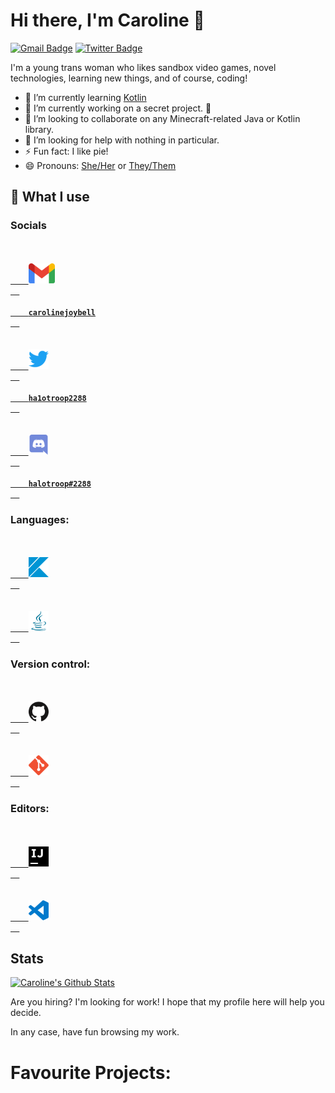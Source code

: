 # Hi there, I'm Caroline 👋

[![Gmail Badge](https://img.shields.io/badge/-carolinejoybell-c14438?style=flat&logo=Gmail&logoColor=white)](mailto:carolinejoybell@gmail.com "Connect via Email")
[![Twitter Badge](https://img.shields.io/badge/-@ha1otroop2288-00acee?style=flat&logo=Twitter&logoColor=white)](https://twitter.com/intent/follow?screen_name=ha1otroop2288 "Follow on Twitter")

I'm a young trans woman who likes sandbox video games, novel technologies, learning new things, and of course, coding!

- 🌱 I’m currently learning [Kotlin](https://kotlinlang.org/)
- 🔭 I’m currently working on a secret project. 👻
- 👯 I’m looking to collaborate on any Minecraft-related Java or Kotlin library.
- 🤔 I’m looking for help with nothing in particular.
- ⚡ Fun fact: I like pie!
- 😄 Pronouns: [She/Her](https://pronoun.is/she/her) or [They/Them](https://pronoun.is/they/.../themselves)

## 🌠 What I use
<!--- Modified from KodingDev's profile:         --->

### Socials

<code>
  <a href="https://mail.google.com">
    <img height="32" src="/assets/gmail.svg">
  </a>
  <a href="mailto://carolinejoybell@gmail.com">
    <b>carolinejoybell</b>
  </a>
</code>

<code>
  <a href="https://twitter.com">
    <img height="32" src="/assets/twitter.svg">
  </a>
  <a href="https://twitter.com/ha1otroop2288">
    <b>ha1otroop2288</b>
  </a>
</code>

<code>
  <a href="https://discord.com">
    <img height="32" src="/assets/discord.svg">
  </a>
  <a href="https://halotroop.com/discord/html">
    <b>halotroop#2288</b>
  </a>
</code>

### Languages:

<code>
  <a href="https://kotlinlang.org">
    <img height="32" src="/assets/kotlin.svg">
  </a>
</code>
<code>
  <a href="https://blog.adoptopenjdk.net/">
    <img height="32" src="/assets/java.svg">
  </a>
</code>

### Version control:

<code>
  <a href="https://github.com">
    <img height="32" src="/assets/github.svg">
  </a>
</code>
<code>
  <a href="https://git-scm.com">
    <img height="32" src="/assets/git.svg">
  </a>
</code>

### Editors:

<code>
  <a href="https://www.jetbrains.com/idea/">
    <img height="32" src="/assets/intellijidea.svg">
  </a>
</code>
<code>
  <a href="https://code.visualstudio.com/">
    <img height="32" src="/assets/visualstudiocode.svg">
  </a>
</code>

## Stats

[![Caroline's Github Stats](https://github-readme-stats.vercel.app/api?username=halotroop2288)](https://github.com/halotroop2288)
<!--- Removed Language stats becuase they were inaccurate --->

Are you hiring? I'm looking for work! I hope that my profile here will help you decide.

In any case, have fun browsing my work.

# Favourite Projects:
